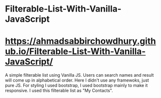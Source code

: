 # Filterable-List-With-Vanilla-JavaScript
# https://ahmadsabbirchowdhury.github.io/Filterable-List-With-Vanilla-JavaScript/

A simple filterable list using Vanilla JS. Users can search names and result will come up in alphabetical order.
Here I didn't use any framewoks, just pure JS. For styling I used bootstrap, I used bootstrap mainly to make it responsive.
I used this filterable list as "My Contacts". 
